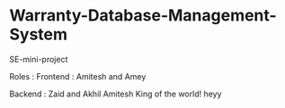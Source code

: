 # Warranty-Database-Management-System
SE-mini-project


Roles :
Frontend :
Amitesh and Amey

Backend :
Zaid and Akhil
Amitesh
King of the world!
heyy